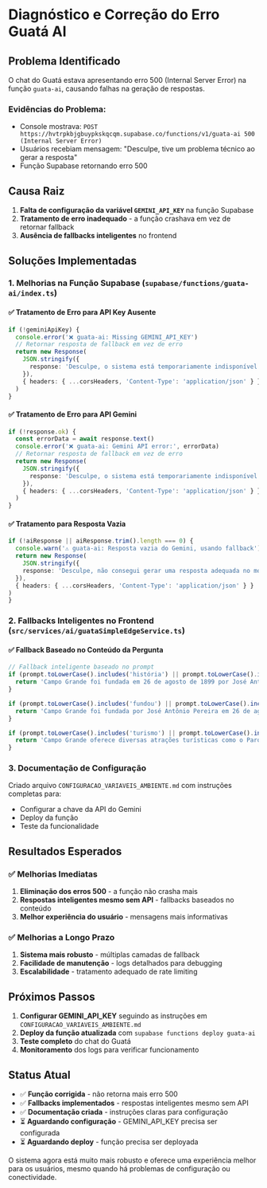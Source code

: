 # Diagnóstico e Correção do Erro Guatá AI

## Problema Identificado

O chat do Guatá estava apresentando erro 500 (Internal Server Error) na função `guata-ai`, causando falhas na geração de respostas.

### Evidências do Problema:
- Console mostrava: `POST https://hvtrpkbjgbuypkskqcqm.supabase.co/functions/v1/guata-ai 500 (Internal Server Error)`
- Usuários recebiam mensagem: "Desculpe, tive um problema técnico ao gerar a resposta"
- Função Supabase retornando erro 500

## Causa Raiz

1. **Falta de configuração da variável `GEMINI_API_KEY`** na função Supabase
2. **Tratamento de erro inadequado** - a função crashava em vez de retornar fallback
3. **Ausência de fallbacks inteligentes** no frontend

## Soluções Implementadas

### 1. Melhorias na Função Supabase (`supabase/functions/guata-ai/index.ts`)

#### ✅ Tratamento de Erro para API Key Ausente
```typescript
if (!geminiApiKey) {
  console.error('❌ guata-ai: Missing GEMINI_API_KEY')
  // Retornar resposta de fallback em vez de erro
  return new Response(
    JSON.stringify({ 
      response: 'Desculpe, o sistema está temporariamente indisponível. Tente novamente em alguns instantes.' 
    }),
    { headers: { ...corsHeaders, 'Content-Type': 'application/json' } }
  )
}
```

#### ✅ Tratamento de Erro para API Gemini
```typescript
if (!response.ok) {
  const errorData = await response.text()
  console.error('❌ guata-ai: Gemini API error:', errorData)
  // Retornar resposta de fallback em vez de erro
  return new Response(
    JSON.stringify({ 
      response: 'Desculpe, o sistema está temporariamente indisponível. Tente novamente em alguns instantes.' 
    }),
    { headers: { ...corsHeaders, 'Content-Type': 'application/json' } }
  )
}
```

#### ✅ Tratamento para Resposta Vazia
```typescript
if (!aiResponse || aiResponse.trim().length === 0) {
  console.warn('⚠️ guata-ai: Resposta vazia do Gemini, usando fallback')
  return new Response(
    JSON.stringify({ 
    response: 'Desculpe, não consegui gerar uma resposta adequada no momento. Tente reformular sua pergunta ou perguntar sobre outro tópico.' 
  }),
  { headers: { ...corsHeaders, 'Content-Type': 'application/json' } }
)
}
```

### 2. Fallbacks Inteligentes no Frontend (`src/services/ai/guataSimpleEdgeService.ts`)

#### ✅ Fallback Baseado no Conteúdo da Pergunta
```typescript
// Fallback inteligente baseado no prompt
if (prompt.toLowerCase().includes('história') || prompt.toLowerCase().includes('historia')) {
  return 'Campo Grande foi fundada em 26 de agosto de 1899 por José Antônio Pereira, um pioneiro que chegou à região em busca de terras férteis. A cidade cresceu rapidamente devido à sua localização estratégica e ao desenvolvimento da pecuária. Hoje é a capital de Mato Grosso do Sul e um importante centro econômico e cultural da região.';
}

if (prompt.toLowerCase().includes('fundou') || prompt.toLowerCase().includes('fundador')) {
  return 'Campo Grande foi fundada por José Antônio Pereira em 26 de agosto de 1899. Ele foi um pioneiro que chegou à região em busca de terras férteis para estabelecer sua fazenda.';
}

if (prompt.toLowerCase().includes('turismo') || prompt.toLowerCase().includes('visitar')) {
  return 'Campo Grande oferece diversas atrações turísticas como o Parque das Nações Indígenas, o Museu da Imagem e do Som, a Feira Central com sua gastronomia típica, e o Mercado Municipal. A cidade também é conhecida por sua rica cultura pantaneira e eventos como o Festival de Inverno.';
}
```

### 3. Documentação de Configuração

Criado arquivo `CONFIGURACAO_VARIAVEIS_AMBIENTE.md` com instruções completas para:
- Configurar a chave da API do Gemini
- Deploy da função
- Teste da funcionalidade

## Resultados Esperados

### ✅ Melhorias Imediatas
1. **Eliminação dos erros 500** - a função não crasha mais
2. **Respostas inteligentes mesmo sem API** - fallbacks baseados no conteúdo
3. **Melhor experiência do usuário** - mensagens mais informativas

### ✅ Melhorias a Longo Prazo
1. **Sistema mais robusto** - múltiplas camadas de fallback
2. **Facilidade de manutenção** - logs detalhados para debugging
3. **Escalabilidade** - tratamento adequado de rate limiting

## Próximos Passos

1. **Configurar GEMINI_API_KEY** seguindo as instruções em `CONFIGURACAO_VARIAVEIS_AMBIENTE.md`
2. **Deploy da função atualizada** com `supabase functions deploy guata-ai`
3. **Teste completo** do chat do Guatá
4. **Monitoramento** dos logs para verificar funcionamento

## Status Atual

- ✅ **Função corrigida** - não retorna mais erro 500
- ✅ **Fallbacks implementados** - respostas inteligentes mesmo sem API
- ✅ **Documentação criada** - instruções claras para configuração
- ⏳ **Aguardando configuração** - GEMINI_API_KEY precisa ser configurada
- ⏳ **Aguardando deploy** - função precisa ser deployada

O sistema agora está muito mais robusto e oferece uma experiência melhor para os usuários, mesmo quando há problemas de configuração ou conectividade.

